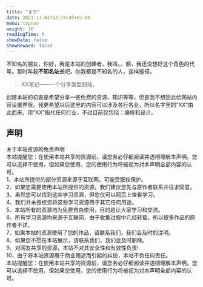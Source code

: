 ```yaml
---
title: "关于"
date: 2021-11-01T13:18:45+01:00
menu: topnav
weight: 10
readingTime: 0
showDate: false
showReward: false
---
```


不知名的朋友，你好，我是本站的创建者，我叫。。额，我还没想好这个角色的代号。暂时叫我**不知名站长**吧，你我都是不知名的人，这样挺搭。

> XX笔记——一个分享类型网站。

创建本站的初衷是希望分享一些免费的资源、知识等等，但是我不想因此给网站内容设置界限。我更希望以后这里的内容可以涉及各行各业，所以名字里的“XX”由此而来，用“XX”指代任何行业，不过目前仅包括：编程和设计。


## 声明

关于本站资源的免责声明<br>
本站提醒您：在使用本站共享的资源前，请您务必仔细阅读并透彻理解本声明。您可以选择不使用，但如果您使用，您的使用行为将被视为对本声明全部内容的认可。<br>
1、本站所提供的部分资源来源于互联网，可能受版权保护。<br>
2、如果您需要使用本站所提供的资源，我们建议您先与原作者联系并征求同意。<br>
3、虽然您可以找到这些学习资源，但您仅可以网页上查看学习。<br>
4、我们并未授权您将这些学习资源用于其它任何用途。<br>
5、本站所有的资源均为免费自由使用，目的是让大家学习和交流。<br>
6、所有学习资源均来源于互联网，由于收集过程中几经转载，所以很多作品的原作者不详。<br>
7、如果本站的资源使用了您的作品，请联系我们，我们会及时的注明。<br>
8、如果您不愿在本站展示，请联系我们，我们会及时删除。<br>
9、对网友共享的资源，本站不对其安全性和有效性负责!<br>
10、由于将本站资源用于商业用途而引起的纠纷，本站不负任何责任。<br>
本站提醒您：在使用本站共享的资源前，请您务必仔细阅读并透彻理解本声明。您可以选择不使用，但如果您使用，您的使用行为将被视为对本声明全部内容的认可。